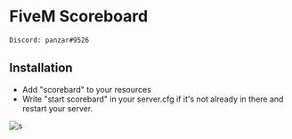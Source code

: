 # FiveM Scoreboard
```sh
Discord: panzar#9526
```

## Installation
* Add "scorebard" to your resources
* Write "start scorebard" in your server.cfg if it's not already in there and restart your server.

![s](https://i.imgur.com/7z5qEea.png)
